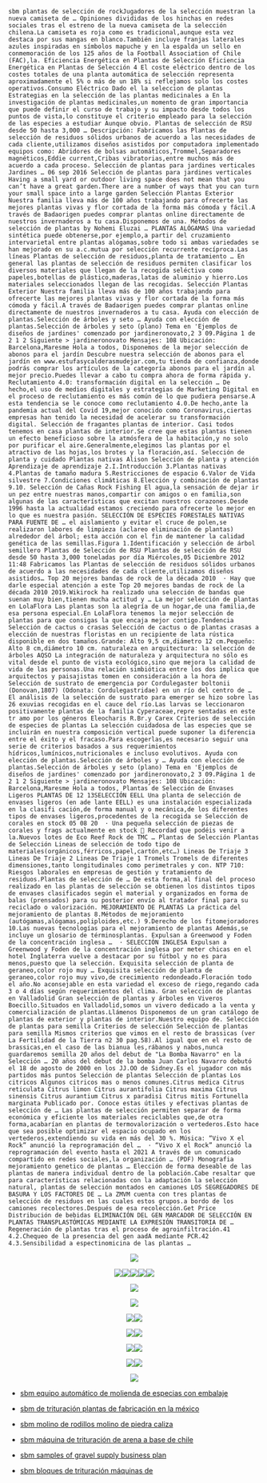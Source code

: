
```
sbm plantas de selección de rockJugadores de la selección muestran la nueva camiseta de … Opiniones divididas de los hinchas en redes sociales tras el estreno de la nueva camiseta de la selección chilena.La camiseta es roja como es tradicional,aunque esta vez destaca por sus mangas en blanco.También incluye franjas laterales azules inspiradas en símbolos mapuche y en la espalda un sello en conmemoración de los 125 años de la Football Association of Chile (FAC),la. Eficiencia Energética en Plantas de Selección Eficiencia Energética en Plantas de Selección 4 El coste eléctrico dentro de los costes totales de una planta automática de selección representa aproximadamente el 5% o más de un 18% si reflejamos solo los costes operativos.Consumo Eléctrico Dado el la seleccion de plantas Estrategias en la selección de las plantas medicinales a En la investigación de plantas medicinales,un momento de gran importancia que puede definir el curso de trabajo y su impacto desde todos los puntos de vista,lo constituye el criterio empleado para la selección de las especies a estudiar Aunque obvio. Plantas de selección de RSU desde 50 hasta 3,000 … Descripción: Fabricamos las Plantas de selección de residuos sólidos urbanos de acuerdo a las necesidades de cada cliente,utilizamos diseños asistidos por computadora implementado equipos como: Abridores de bolsas automáticos,Trommel,Separadores magnéticos,Eddie current,Cribas vibratorias,entre muchos más de acuerdo a cada proceso. Selección de plantas para jardines verticales Jardines … 06 sep 2016 Selección de plantas para jardines verticales Having a small yard or outdoor living space does not mean that you can’t have a great garden.There are a number of ways that you can turn your small space into a large garden Selección Plantas Exterior Nuestra familia lleva más de 100 años trabajando para ofrecerte las mejores plantas vivas y flor cortada de la forma más cómoda y fácil.A través de Badaorigen puedes comprar plantas online directamente de nuestros invernaderos a tu casa.Disponemos de una. Métodos de selección de plantas by Nohemi Eluzai … PLANTAS ALÓGAMAS Una variedad sintética puede obtenerse,por ejemplo,a partir del cruzamiento intervarietal entre plantas alógamas,sobre todo si ambas variedades se han mejorado en su a.c.mutua por selección recurrente recíproca.Las líneas Plantas de selección de residuos,planta de tratamiento … En general las plantas de selección de residuos permiten clasificar los diversos materiales que llegan de la recogida seléctiva como papeles,botellas de plástico,maderas,latas de aluminio y hierro.Los materiales seleccionados llegan de las recogidas. Selección Plantas Exterior Nuestra familia lleva más de 100 años trabajando para ofrecerte las mejores plantas vivas y flor cortada de la forma más cómoda y fácil.A través de Badaorigen puedes comprar plantas online directamente de nuestros invernaderos a tu casa. Ayuda con elección de plantas.Selección de árboles y seto … Ayuda con elección de plantas.Selección de árboles y seto (plano) Tema en 'Ejemplos de diseños de jardines' comenzado por jardineronovato,2 3 09.Página 1 de 2 1 2 Siguiente > jardineronovato Mensajes: 108 Ubicación: Barcelona,Maresme Hola a todos, Disponemos de la mejor selección de abonos para el jardín Descubre nuestra selección de abonos para el jardín en www.estufasycalderasmudejar.com,tu tienda de confianza,donde podrás comprar los artículos de la categoría abonos para el jardín al mejor precio.Puedes llevar a cabo tu compra ahora de forma rápida y. Reclutamiento 4.0: transformación digital en la selección … De hecho,el uso de medios digitales y estrategias de Marketing Digital en el proceso de reclutamiento es más común de lo que pudiera pensarse.A esta tendencia se le conoce como reclutamiento 4.0.De hecho,ante la pandemia actual del Covid 19,mejor conocido como Coronavirus,ciertas empresas han tenido la necesidad de acelerar su transformación digital. Selección de fragantes plantas de interior. Casi todos tenemos en casa plantas de interior.Se cree que estas plantas tienen un efecto beneficioso sobre la atmósfera de la habitación,y no solo por purificar el aire.Generalmente,elegimos las plantas por el atractivo de las hojas,los brotes y la floración,así. Selección de planta y cuidado Plantas nativas Alison Selección de planta y atención Aprendizaje de aprendizaje 2.I.Introducción 3.Plantas nativas 4.Plantas de tamaño madura 5.Restricciones de espacio 6.Valor de Vida silvestre 7.Condiciones climáticas 8.Elección y combinación de plantas 9.10. Selección de Cañas Rock Fishing El agua,la sensación de dejar ir un pez entre nuestras manos,compartir con amigos o en familia,son algunas de las características que excitan nuestros corazones.Desde 1996 hasta la actualidad estamos creciendo para ofrecerte lo mejor en lo que es nuestra pasión. SELECCIÓN DE ESPECIES FORESTALES NATIVAS PARA FUENTE DE … el aislamiento y evitar el cruce de polen,se realizaron labores de limpieza (aclareo eliminación de plantas) alrededor del árbol; esta acción con el fin de mantener la calidad genética de las semillas.Figura 1.Identificación y selección de árbol semillero Plantas de Selección de RSU Plantas de selección de RSU desde 50 hasta 3,000 toneladas por día Miércoles,05 Diciembre 2012 11:48 Fabricamos las Plantas de selección de residuos sólidos urbanos de acuerdo a las necesidades de cada cliente,utilizamos diseños asistidos… Top 20 mejores bandas de rock de la década 2010  · Hay que darle especial atención a este Top 20 mejores bandas de rock de la década 2010 2019.Wikirock ha realizado una selección de bandas que suenan muy bien,tienen mucha actitud y … La mejor selección de plantas en LolaFlora Las plantas son la alegría de un hogar,de una familia,de esa persona especial.En LolaFlora tenemos la mejor selección de plantas para que consigas la que encaja mejor contigo.Tendencia Selección de cactus o crasas Selección de cactus o de plantas crasas a elección de nuestras floristas en un recipiente de lata rústica disponible en dos tamaños.Grande: Alto 9,5 cm,diámetro 12 cm.Pequeño: Alto 8 cm,diámetro 10 cm. naturaleza en arquitectura: la selección de árboles AQSO La integración de naturaleza y arquitectura no sólo es vital desde el punto de vista ecológico,sino que mejora la calidad de vida de las personas.Una relación simbiótica entre los dos implica que arquitectos y paisajistas tomen en consideración a la hora de Selección de sustrato de emergencia por Cordulegaster boltonii (Donovan,1807) (Odonata: Cordulegastridae) en un río del centro de … El análisis de la selección de sustrato para emerger se hizo sobre las 26 exuvias recogidas en el cauce del río.Las larvas se leccionaron positivamente plantas de la familia Cyperaceae,repre sentadas en este tr amo por los géneros Eleocharis R.Br.y Carex Criterios de selección de especies de plantas La selección cuidadosa de las especies que se incluirán en nuestra composición vertical puede suponer la diferencia entre el éxito y el fracaso.Para escogerlas,es necesario seguir una serie de criterios basados a sus requerimientos hídricos,lumínicos,nutricionales e incluso evolutivos. Ayuda con elección de plantas.Selección de árboles y … Ayuda con elección de plantas.Selección de árboles y seto (plano) Tema en 'Ejemplos de diseños de jardines' comenzado por jardineronovato,2 3 09.Página 1 de 2 1 2 Siguiente > jardineronovato Mensajes: 108 Ubicación: Barcelona,Maresme Hola a todos, Plantas de Selección de Envases Ligeros PLANTAS DE 12 13SELECCIÓN EELL Una planta de selección de envases ligeros (en ade lante EELL) es una instalación especializada en la clasifi cación,de forma manual y o mecánica,de los diferentes tipos de envases ligeros,procedentes de la recogida se Selección de corales en stock 05 08 20  · Una pequeña selección de piezas de corales y frags actualmente en stock 🙂 Recordad que podéis venir a la.Nuevos lotes de Eco Reef Rock de TMC … Plantas de Selección Plantas de Selección Lineas de selección de todo tipo de materiales(orgánicos,férricos,papel,cartón,etc…) Lineas De Triaje 3 Lineas De Triaje 2 Lineas De Triaje 1 Tromels Tromels de diferentes dimensiones,tanto longitudinales como perimetrales y con. NTP 710: Riesgos laborales en empresas de gestión y tratamiento de residuos.Plantas de selección de … De esta forma,al final del proceso realizado en las plantas de selección se obtienen los distintos tipos de envases clasificados según el material y organizados en forma de balas (prensados) para su posterior envío al tratador final para su reciclado o valorización. MEJORAMIENTO DE PLANTAS La práctica del mejoramiento de plantas 8.Métodos de mejoramiento (autógamas,alógamas,poliploides,etc.) 9.Derecho de los fitomejoradores 10.Las nuevas tecnologías para el mejoramiento de plantas Además,se incluye un glosario de términosplantas. Expulsan a Greenwood y Foden de la concentración inglesa …  · SELECCIÓN INGLESA Expulsan a Greenwood y Foden de la concentración inglesa por meter chicas en el hotel Inglaterra vuelve a destacar por su fútbol y no es para menos,puesto que la selección. Exquisita selección de planta de geraneo,color rojo muy … Exquisita selección de planta de geraneo,color rojo muy vivo,de crecimiento redondeado.Floración todo el año.No aconsejable en esta variedad el exceso de riego,regando cada 3 o 4 días según requerimientos del clima. Gran selección de plantas en Valladolid Gran selección de plantas y árboles en Viveros Boecillo.Situados en Valladolid,somos un vivero dedicado a la venta y comercialización de plantas.Llámenos Disponemos de un gran catálogo de plantas de exterior y plantas de interior.Nuestro equipo de. Selección de plantas para semilla Criterios de selección Selección de plantas para semilla Mismos criterios que vimos en el resto de brassicas (ver La Fertilidad de la Tierra n2 30 pag.58).Al igual que en el resto de brassicas,en el caso de las bianua les,rábanos y nabos,nunca guardaremos semilla 20 años del debut de "La Bomba Navarro" en la Selección … 20 años del debut de la bomba Juan Carlos Navarro debutó el 18 de agosto de 2000 en los JJ.OO de Sidney.Es el jugador con más partidos más puntos Selección de plantas Selección de plantas Los citricos Algunos citricos mas o menos comunes.Citrus medica Citrus reticulata Citrus limon Citrus aurantifolia Citrus maxima Citrus sinensis Citrus aurantium Citrus x paradisi Citrus mitis Fortunella marginata Publicado por. Conoce estas útiles y efectivas plantas de selección de … Las plantas de selección permiten separar de forma económica y eficiente los materiales reciclables que,de otra forma,acabarían en plantas de termovalorización o vertederos.Esto hace que sea posible optimizar el espacio ocupado en los vertederos,extendiendo su vida en más del 30 %. Música: “Vivo X el Rock” anunció la reprogramación del …  · “Vivo X el Rock” anunció la reprogramación del evento hasta el 2021 A través de un comunicado compartido en redes sociales,la organización … (PDF) Monografia mejoramiento genetico de plantas … Elección de forma deseable de las plantas de manera individual dentro de la población.Cabe resaltar que para características relacionadas con la adaptación la selección natural, plantas de selección montados en camiones LOS SEGREGADORES DE BASURA Y LOS FACTORES DE … La ZMVM cuenta con tres plantas de selección de residuos en las cuales estos grupos.a bordo de los camiones recolectores.Después de esa recolección.Get Price Distribución de bebidas ELIMINACIÓN DEL GEN MARCADOR DE SELECCIÓN EN PLANTAS TRANSPLASTÓMICAS MEDIANTE LA EXPRESIÓN TRANSITORIA DE … Regeneración de plantas tras el proceso de agroinfiltración.41 4.2.Chequeo de la presencia del gen aadA mediante PCR.42 4.3.Sensibilidad a espectinomicina de las plantas … 
```

<div align="center">

<a href="https://es-crusher.shibang-china.com/github&k=sbm+plantas+de+selecci%C3%B3n+de+rock"><img src="https://static.shibang-china.com/es/crusher/logo.jpg"></a>

<a href="https://es-crusher.shibang-china.com/github&k=sbm+plantas+de+selecci%C3%B3n+de+rock"><img src="https://static.shibang-china.com/es/crusher/index.jpg"></a><a href="https://es-crusher.shibang-china.com/material.htmlgithub&k=sbm+plantas+de+selecci%C3%B3n+de+rock"><img src="https://static.shibang-china.com/es/crusher/material.jpg"></a><a href="https://es-crusher.shibang-china.com/application.htmlgithub&k=sbm+plantas+de+selecci%C3%B3n+de+rock"><img src="https://static.shibang-china.com/es/crusher/application.jpg"></a><a href="https://es-crusher.shibang-china.com/aboutus.htmlgithub&k=sbm+plantas+de+selecci%C3%B3n+de+rock"><img src="https://static.shibang-china.com/es/crusher/aboutus.jpg"></a><a href="https://es-crusher.shibang-china.com/contact.htmlgithub&k=sbm+plantas+de+selecci%C3%B3n+de+rock"><img src="https://static.shibang-china.com/es/crusher/contact.jpg"></a>

<a href="https://es-crusher.shibang-china.com/github&k=sbm+plantas+de+selecci%C3%B3n+de+rock"><img src="https://static.shibang-china.com/es/crusher/banner.jpg"></a>

<a href="https://swt.shibang-china.com/github&k=sbm+plantas+de+selecci%C3%B3n+de+rock"><img src="https://static.shibang-china.com/es/crusher/text.jpg"></a>

<a href="https://swt.shibang-china.com/github&k=sbm+plantas+de+selecci%C3%B3n+de+rock"><img src="https://static.shibang-china.com/es/crusher/chat.jpg"></a><a href="https://es-crusher.shibang-china.com/contact.htmlgithub&k=sbm+plantas+de+selecci%C3%B3n+de+rock"><img src="https://static.shibang-china.com/es/crusher/message.jpg"></a>

<a href="https://es-crusher.shibang-china.com/products/pe.htmlgithub&k=sbm+plantas+de+selecci%C3%B3n+de+rock"><img src="https://static.shibang-china.com/es/crusher/pe.jpg"></a><a href="https://es-crusher.shibang-china.com/products/pf.htmlgithub&k=sbm+plantas+de+selecci%C3%B3n+de+rock"><img src="https://static.shibang-china.com/es/crusher/pf.jpg"></a>

<a href="https://es-crusher.shibang-china.com/products/hpt.htmlgithub&k=sbm+plantas+de+selecci%C3%B3n+de+rock"><img src="https://static.shibang-china.com/es/crusher/hpt.jpg"></a><a href="https://es-crusher.shibang-china.com/products/vsi.htmlgithub&k=sbm+plantas+de+selecci%C3%B3n+de+rock"><img src="https://static.shibang-china.com/es/crusher/vsi.jpg"></a>

<a href="https://es-crusher.shibang-china.com/products/klv.htmlgithub&k=sbm+plantas+de+selecci%C3%B3n+de+rock"><img src="https://static.shibang-china.com/es/crusher/klv.jpg"></a><a href="https://es-crusher.shibang-china.com/products/portable.htmlgithub&k=sbm+plantas+de+selecci%C3%B3n+de+rock"><img src="https://static.shibang-china.com/es/crusher/portable.jpg"></a>

<a href="https://swt.shibang-china.com/github&k=sbm+plantas+de+selecci%C3%B3n+de+rock"><img src="https://static.shibang-china.com/es/crusher/case.jpg"></a>

</div>


* [sbm equipo automático de molienda de especias con embalaje](sbm%20equipo%20autom%C3%A1tico%20de%20molienda%20de%20especias%20con%20embalaje.md)

* [sbm de trituración plantas de fabricación en la méxico](sbm%20de%20trituraci%C3%B3n%20plantas%20de%20fabricaci%C3%B3n%20en%20la%20m%C3%A9xico.md)

* [sbm molino de rodillos molino de piedra caliza](sbm%20molino%20de%20rodillos%20molino%20de%20piedra%20caliza.md)

* [sbm máquina de trituración de arena a base de chile](sbm%20m%C3%A1quina%20de%20trituraci%C3%B3n%20de%20arena%20a%20base%20de%20chile.md)

* [sbm samples of gravel supply business plan](sbm%20samples%20of%20gravel%20supply%20business%20plan.md)

* [sbm bloques de trituración máquinas de](sbm%20bloques%20de%20trituraci%C3%B3n%20m%C3%A1quinas%20de.md)